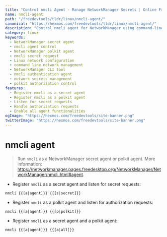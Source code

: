 ```yaml
---
title: "Control nmcli Agent - Manage NetworkManager Secrets | Online Free DevTools by Hexmos"
name: nmcli-agent
path: "/freedevtools/tldr/linux/nmcli-agent/"
canonical: "https://hexmos.com/freedevtools/tldr/linux/nmcli-agent/"
description: "Control nmcli agent for NetworkManager using command-line. Securely manage secrets and polkit authorizations for network connections. Free online tool, no registration required."
category: linux
keywords:
  - NetworkManager secret agent
  - nmcli agent control
  - NetworkManager polkit agent
  - nmcli secret request
  - Linux network configuration
  - command line network management
  - NetworkManager CLI tool
  - nmcli authentication agent
  - network secrets management
  - polkit authorization control
features:
  - Register nmcli as a secret agent
  - Register nmcli as a polkit agent
  - Listen for secret requests
  - Handle authorization requests
  - Enable all agent functionalities
ogImage: "https://hexmos.com/freedevtools/site-banner.png"
twitterImage: "https://hexmos.com/freedevtools/site-banner.png"
---
```


# nmcli agent

> Run `nmcli` as a NetworkManager secret agent or polkit agent.
> More information: <https://networkmanager.pages.freedesktop.org/NetworkManager/NetworkManager/nmcli.html#agent>.

- Register `nmcli` as a secret agent and listen for secret requests:

`nmcli {{[a|agent]}} {{[s|secret]}}`

- Register `nmcli` as a polkit agent and listen for authorization requests:

`nmcli {{[a|agent]}} {{[p|polkit]}}`

- Register `nmcli` as a secret agent and a polkit agent:

`nmcli {{[a|agent]}} {{[a|all]}}`
